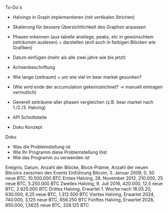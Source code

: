 To-Do`s
-	Halvings in Graph implementieren (mit vertikalen Strichen)
-	Skalierung für bessere Übersichtlichkeit des Graphen anpassen
-	Phasen erkennen (aus tabelle anstiege, peaks, etc in gewünschtem zeiträumen auslesen) + darstellen (evtl auch in farbigen Blöcken wie Grafiken)
-	Datum einfügen (mehr als alle zwei jahre wie bis jetzt)
-	Achsenbeschriftung
-	Wie lange (zeitraum) + um wie viel im bear market gesunken?
-	(Wie wird ende der accumulation gekennzeichnet? -> manuell eintragen vermutlich)
-	Generell zeiträume aller phasen vergleichen (z.B. bear market nach 1./2./3. Halving)

- API Schnittstelle
- Doku Konzept



Doku
-	Was die Problemstellung ist
-	Wie Ihr Programm diese Problemstellung löst
-	Wie das Programm zu verwenden ist


Ereignis,	Datum,	Anzahl der Blöcke,	Block-Prämie,	Anzahl der neuen Bitcoins zwischen den Events
Einführung Bitcoin,	3. Januar 2009,	0, 50 neue BTC,	10.500.000 BTC
Erstes Halving,	    28. November 2012,	210.000,	25 neue BTC,	5.250.000 BTC
Zweites Halving,	9. Juli 2016,	420.000,	12,5 neue BTC,	2.625.000 BTC
Drittes Halving,	Erwartet 1. Woche nach 18.05.20,	630.000,	6,25 neue BTC,	1.312.500 BTC
Viertes Halving,	Erwartet 2024,	740.000,	3,125 neue BTC,	656.250 BTC
Fünftes Halving,	Erwartet 2028,	850.000,	1,5625 neue BTC,	328.125 BTC

